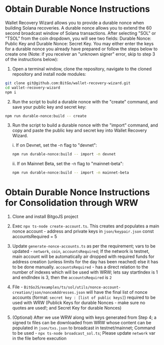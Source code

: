 # Obtain Durable Nonce Instructions

Wallet Recovery Wizard allows you to provide a durable nonce when building Solana recoveries. A durable nonce allows you to extend the 60 second broadcast window of Solana transactions. After selecting "SOL" or "TSOL" from the coin dropdown, you will see two fields: Durable Nonce: Public Key and Durable Nonce: Secret Key. You may either enter the keys for a durable nonce you already have prepared or follow the steps below to create one (Note: if you receiver an "unknown signer" error, skip to step 3 of the instructions below):

1. Open a terminal window, clone the repository, navigate to the cloned repository and install node modules:

```bash
git clone git@github.com:BitGo/wallet-recovery-wizard.git
cd wallet-recovery-wizard
npm i
```

2. Run the script to build a durable nonce with the "create" command, and save your public key and secret key:

```bash
npm run durable-nonce:build -- create
```

3.  Run the script to build a durable nonce with the "import" command, and copy and paste the public key and secret key into Wallet Recovery Wizard.

    i. If on Devnet, set the -n flag to "devnet":

    ```bash
    npm run durable-nonce:build -- import -n devnet
    ```

    ii. If on Mainnet Beta, set the -n flag to "mainnet-beta":

    ```bash
    npm run durable-nonce:build -- import -n mainnet-beta
    ```

# Obtain Durable Nonce Instructions for Consolidation through WRW

1. Clone and install BitgoJS project
2. Exec ```npx ts-node create-account.ts```. This creates and populates a main nonce account - address and private keys in ```json/keypair.json```
const accountsRequired = 5
3. Update ```generate-nonce-accounts.ts``` as per the requirement; vars to be updated - ```network```, ```coin```, ```accountsRequired```; If the network is testnet, main account will be automatically air dropped with required funds for address creation (unless limits for the day has been reached) else it has to be done manually. ```accountsRequired``` - has a direct relation to the number of indexes which will be used with WRW; lets say startIndex is 1 and endIndex is 3, then the ```accountsRequired``` is ```2```

4. File - ```BitGoJS/examples/ts/sol/utils/nonce-account-creation/json/nonceAddresses.json``` will have the final list of nonce accounts (format: ```secret key : [list of public keys]```) required to be used with WRW (Publick Keys for durable Nonces - make sure no quotes are used!; and Secret Key for durable Nonces)

5. (Optional) After we use WRW along with keys generated from Step 4; a signed tx files can be downloaded from WRW whose content can be populated in ```json/txs.json``` to broadcast in testnet/mainnet; Command to be used - ```npx ts-node broadcast_sol.ts```; Please update ```network``` var in the file before execution
